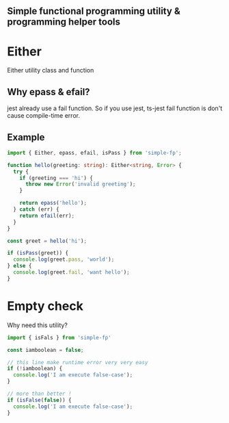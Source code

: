 Simple functional programming utility & programming helper tools
----

# Either
Either utility class and function

## Why epass & efail?
jest already use a fail function. So if you use jest, ts-jest fail function is don't cause compile-time error.

## Example

```ts
import { Either, epass, efail, isPass } from 'simple-fp';

function hello(greeting: string): Either<string, Error> {
  try {
    if (greeting === 'hi') {
      throw new Error('invalid greeting');
    }

    return epass('hello');
  } catch (err) {
    return efail(err);
  }
}

const greet = hello('hi');

if (isPass(greet)) {
  console.log(greet.pass, 'world');
} else {
  console.log(greet.fail, 'want hello');
}
```

# Empty check
Why need this utility?

```ts
import { isFals } from 'simple-fp'

const iamboolean = false;

// this line make runtime error very very easy 
if (!iamboolean) {
  console.log('I am execute false-case');
}

// more than better !
if (isFalse(false)) {
  console.log('I am execute false-case');
}
```
